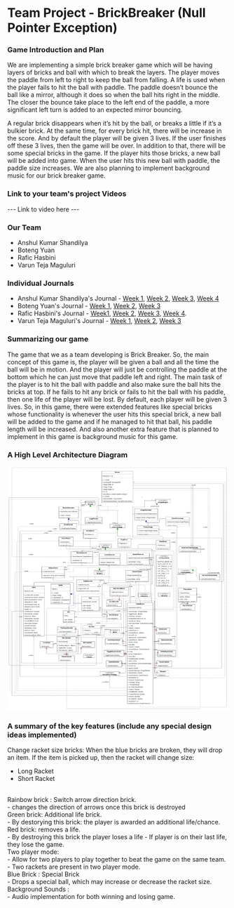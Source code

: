 # **Team Project - BrickBreaker (Null Pointer Exception)**

### Game Introduction and Plan
We are implementing a  simple brick breaker game which will be having layers of bricks and ball with which to break the layers. The player moves the paddle from left to right to keep the ball from falling. A life is used when the player fails to hit the ball with paddle. The paddle doesn’t bounce the ball like a mirror, although it does so when the ball hits right in the middle. The closer the bounce take place to the left end of the paddle, a more significant left turn is added to an expected mirror bouncing.

A regular brick disappears when it’s hit by the ball, or breaks a little if it’s a bulkier brick. At the same time, for every brick hit, there will be increase in the score. And by default the player will be given 3 lives. If the user finishes off these 3 lives, then the game will be over. In addition to that, there will be some special bricks in the game. If the player hits those bricks, a new ball will be added into game. When the user hits this new ball with paddle, the paddle size increases. We are also planning to implement background music for our brick breaker game.

### **Link to your team's project Videos**

--- Link to video here ---

### **Our Team**
* Anshul Kumar Shandilya
* Boteng Yuan
* Rafic Hasbini
* Varun Teja Maguluri

### **Individual Journals**

* Anshul Kumar Shandilya's Journal - [Week 1](Journals/Anshul/Week1.md), [Week 2](Journals/Anshul/Week2.md), [Week 3](Journals/Anshul/Week3.md), [Week 4](Journals/Anshul/Week4.md)
* Boteng Yuan's Journal - [Week 1](https://github.com/nguyensjsu/sp22-202-null-pointer-exception/blob/main/Journals/Boteng/Week1.md), [Week 2](https://github.com/nguyensjsu/sp22-202-null-pointer-exception/blob/main/Journals/Boteng/Week2.md), [Week 3](https://github.com/nguyensjsu/sp22-202-null-pointer-exception/blob/main/Journals/Boteng/Week3.md)
* Rafic Hasbini's Journal - [Week1](https://github.com/nguyensjsu/sp22-202-null-pointer-exception/blob/main/Journals/Rafic/Week1.md), [Week 2](https://github.com/nguyensjsu/sp22-202-null-pointer-exception/blob/main/Journals/Rafic/Week2.md), [Week 3](https://github.com/nguyensjsu/sp22-202-null-pointer-exception/blob/main/Journals/Rafic/Week3.md), [Week 4](https://github.com/nguyensjsu/sp22-202-null-pointer-exception/blob/main/Journals/Rafic/Week4.md).
* Varun Teja Maguluri's Journal - [Week 1](https://github.com/nguyensjsu/sp22-202-null-pointer-exception/blob/main/Journals/Varun/Week1.md), [Week 2](https://github.com/nguyensjsu/sp22-202-null-pointer-exception/blob/main/Journals/Varun/Week2.md), [Week 3](https://github.com/nguyensjsu/sp22-202-null-pointer-exception/blob/main/Journals/Varun/Week3.md)

### **Summarizing our game**
The game that we as a team developing is Brick Breaker. So, the main concept of this game is, the player will be given a ball and all the time the ball will be in motion. And the player will just be controlling the paddle at the bottom which he can just move that paddle left and right. The main task of the player is to hit the ball with paddle and also make sure the ball hits the bricks at top. If he fails to hit any brick or fails to hit the ball with his paddle, then one life of the player will be lost. By default, each player will be given 3 lives. So, in this game, there were extended features like special bricks whose functionality is whenever the user hits this special brick, a new ball will be added to the game and if he managed to hit that ball, his paddle length will be increased. And also another extra feature that is planned to implement in this game is background music for this game.

### **A High Level Architecture Diagram**

![Class_UML](Diagrams/uml_final.jpg)


### **A summary of the key features (include any special design ideas implemented)**

Change racket size bricks: When the blue bricks are broken, they will drop an item. If the item is picked up, then the racket will change size: 
<br>
  - Long Racket
  - Short Racket
<br>
Rainbow brick : Switch arrow direction brick. 
<br>
  - changes the direction of arrows once this brick is destroyed
<br>
Green brick: Additional life brick.
<br>
  - By destorying this brick: the player is awarded an additional life/chance.
<br>
Red brick: removes a life.
<br>
  - By destroying this brick the player loses a life
  - If player is on their last life, they lose the game.
<br>
Two player mode:
<br>
  - Allow for two players to play together to beat the game on the same team.
  - Two rackets are present in two player mode.
<br>
Blue Brick : Special Brick
<br>
  - Drops a special ball, which may increase or decrease the racket size.
 <br>
 Background Sounds : 
 <br>
  - Audio implementation for both winning and losing game.

 
